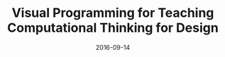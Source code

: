 ---
layout: post
published: false
group: research
title:  "Visual Programming for Teaching Computational Thinking for Design"
authors: Janssen, P, Mohanty, A and Chen, KW (2018)
details: Computer-Aided Architectural Design (CAAD) Futures 2019, June 26-29, 2019, Daejeon, South Korea,  pp. (submitted).
abstract: 
date:   2016-09-14
projecturl: ''
---